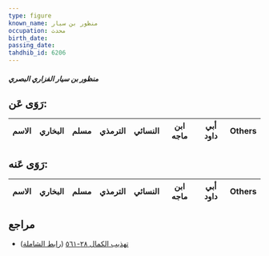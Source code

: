 ```yaml
---
type: figure
known_name: منظور بن سيار
occupation: محدث
birth_date:
passing_date:
tahdhib_id: 6206
---
```

##### منظور بن سيار الفزاري البصري

## رَوَى عَن:
| الاسم | البخاري | مسلم | الترمذي | النسائي | ابن ماجه | أبي داود | Others |
| ----- | ------- | ---- | ------- | ------- | -------- | -------- | ------ |
## رَوَى عَنه:
| الاسم | البخاري | مسلم | الترمذي | النسائي | ابن ماجه | أبي داود | Others |
| ----- | ------- | ---- | ------- | ------- | -------- | -------- | ------ |
## مراجع
- [تهذيب الكمال ٢٨-٥٦١](obsidian://open?vault=Tahdhib-al-Kamal&file=Figures/٦٢٠٦-منظور%20بن%20سيار%20الفزاري%20البصري) ([رابط الشاملة](https://shamela.ws/book/3722/15536))